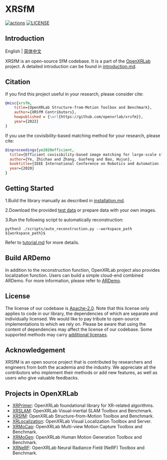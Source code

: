 # XRSfM

<div align="left">

[![actions](https://github.com/openxrlab/xrsfm/workflows/build/badge.svg)](https://github.com/openxrlab/xrsfm/actions)
[![LICENSE](https://img.shields.io/github/license/openxrlab/xrsfm)](https://github.com/openxrlab/xrsfm/blob/main/LICENSE)

</div>

## Introduction

English | [简体中文](README_CN.md)

XRSfM is an open-source SfM codebase. It is a part of the [OpenXRLab](https://openxrlab.org.cn/) project.
A detailed introduction can be found in [introduction.md](docs/en/introduction.md).

## Citation


If you find this project useful in your research, please consider cite:

```bibtex
@misc{xrsfm,
    title={OpenXRLab Structure-from-Motion Toolbox and Benchmark},
    author={XRSfM Contributors},
    howpublished = {\url{https://github.com/openxrlab/xrsfm}},
    year={2022}
}
```

If you use the covisibility-based matching method for your research, please cite:

```bibtex
@inproceedings{ye2020efficient,
  title={Efficient covisibility-based image matching for large-scale sfm},
  author={Ye, Zhichao and Zhang, Guofeng and Bao, Hujun},
  booktitle={IEEE International Conference on Robotics and Automation (ICRA)},
  year={2020}
}
```

## Getting Started

1.Build the library manually as described in [installation.md](docs/en/installation.md).

2.Download the provided [test data](https://openxrlab-share.oss-cn-hongkong.aliyuncs.com/xrsfm/test_data.zip?versionId=CAEQQBiBgMCi_6mllxgiIGI2ZjM1YjE1NjBmNTRmYjc5NzZlMzZkNWY1ZTk1YWFj)
 or prepare data with your own images.

3.Run the following script to automatically reconstruction:
```
python3 ./scripts/auto_reconstruction.py --workspace_path ${workspace_path}$
```
Refer to [tutorial.md](docs/en/tutorial.md) for more details.

## Build ARDemo

In addition to the reconstruction function, OpenXRLab project also provides localization function.
Users can build a simple cloud-end combined ARDemo. For more information, please refer to [ARDemo](http://doc.openxrlab.org.cn/openxrlab_document/ARDemo/ARdemo.html#).

## License

The license of our codebase is [Apache-2.0](LICENSE). Note that this license only applies to code in our library, the dependencies of which are separate and individually licensed. We would like to pay tribute to open-source implementations to which we rely on. Please be aware that using the content of dependencies may affect the license of our codebase. Some supported methods may carry [additional licenses](docs/en/additional_licenses.md).

## Acknowledgement

XRSfM is an open source project that is contributed by researchers and engineers from both the academia and the industry.
We appreciate all the contributors who implement their methods or add new features, as well as users who give valuable feedbacks.


## Projects in OpenXRLab

- [XRPrimer](https://github.com/openxrlab/xrprimer): OpenXRLab foundational library for XR-related algorithms.
- [XRSLAM](https://github.com/openxrlab/xrslam): OpenXRLab Visual-inertial SLAM Toolbox and Benchmark.
- [XRSfM](https://github.com/openxrlab/xrsfm): OpenXRLab Structure-from-Motion Toolbox and Benchmark.
- [XRLocalization](https://github.com/openxrlab/xrlocalization): OpenXRLab Visual Localization Toolbox and Server.
- [XRMoCap](https://github.com/openxrlab/xrmocap): OpenXRLab Multi-view Motion Capture Toolbox and Benchmark.
- [XRMoGen](https://github.com/openxrlab/xrmogen): OpenXRLab Human Motion Generation Toolbox and Benchmark.
- [XRNeRF](https://github.com/openxrlab/xrnerf): OpenXRLab Neural Radiance Field (NeRF) Toolbox and Benchmark.
